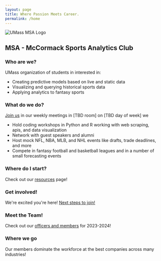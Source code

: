 ```yaml
---
layout: page
title: Where Passion Meets Career.
permalink: /home
---
```

<!-- TODO big spell check -->

![UMass MSA Logo](https://nfordumass.github.io/msa/assets/img/oldLogo.png)

## MSA - McCormack Sports Analytics Club
### Who are we?
UMass organization of students in interested in:
- Creating predictive models based on live and static data
- Visualizing and querying historical sports data
- Applying analytics to fantasy sports
<!-- TODO Kirk Goldsberry -->


<!-- TODO fix room number -->
### What do we do?
[Join us](join) in our weekly meetings in [TBD room] on [TBD day of week] we
- Hold coding workshops in Python and R working with web scraping, apis, and data visualization
- Network with guest speakers and alumni
- Host mock NFL, NBA, MLB, and NHL events like drafts, trade deadlines, and more
- Compete in fantasy football and basketball leagues and in a number of small forecasting events

### Where do I start?
Check out our [resources](resources) page!

### Get involved!
We're excited you're here! [Next steps to join!](join)

<!-- TODO link to a separate markdown page -->
<!-- make page for current officers scrape linkedin and position -->
<!-- TODO fill out rest of this section! -->
### Meet the Team!
Check out our [officers and members](team) for 2023-2024!


<!-- TODO list a bunch of companies here where students have gone -->
### Where we go
Our members dominate the workforce at the best companies across many industries!